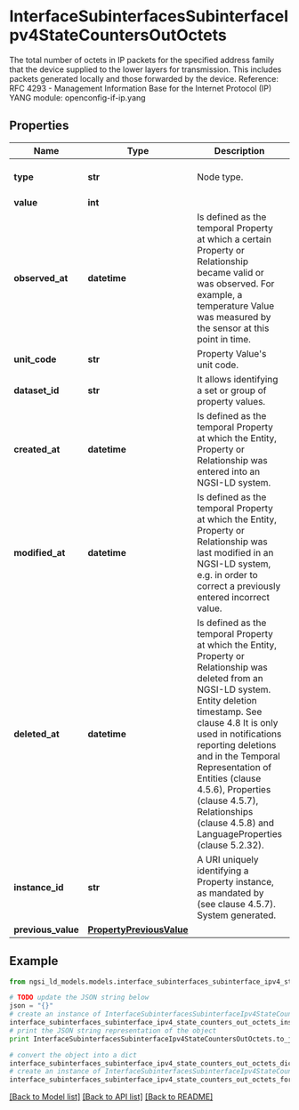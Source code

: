 # InterfaceSubinterfacesSubinterfaceIpv4StateCountersOutOctets

The total number of octets in IP packets for the specified address family that the device supplied to the lower layers for transmission. This includes packets generated locally and those forwarded by the device.  Reference: RFC 4293 - Management Information Base for the Internet Protocol (IP)  YANG module: openconfig-if-ip.yang 

## Properties

Name | Type | Description | Notes
------------ | ------------- | ------------- | -------------
**type** | **str** | Node type.  | [optional] [default to 'Property']
**value** | **int** |  | 
**observed_at** | **datetime** | Is defined as the temporal Property at which a certain Property or Relationship became valid or was observed. For example, a temperature Value was measured by the sensor at this point in time.  | [optional] 
**unit_code** | **str** | Property Value&#39;s unit code.  | [optional] 
**dataset_id** | **str** | It allows identifying a set or group of property values.  | [optional] 
**created_at** | **datetime** | Is defined as the temporal Property at which the Entity, Property or Relationship was entered into an NGSI-LD system.  | [optional] [readonly] 
**modified_at** | **datetime** | Is defined as the temporal Property at which the Entity, Property or Relationship was last modified in an NGSI-LD system, e.g. in order to correct a previously entered incorrect value.  | [optional] [readonly] 
**deleted_at** | **datetime** | Is defined as the temporal Property at which the Entity, Property or Relationship was deleted from an NGSI-LD system.  Entity deletion timestamp. See clause 4.8 It is only used in notifications reporting deletions and in the Temporal Representation of Entities (clause 4.5.6), Properties (clause 4.5.7), Relationships (clause 4.5.8) and LanguageProperties (clause 5.2.32).  | [optional] [readonly] 
**instance_id** | **str** | A URI uniquely identifying a Property instance, as mandated by (see clause 4.5.7). System generated.  | [optional] [readonly] 
**previous_value** | [**PropertyPreviousValue**](PropertyPreviousValue.md) |  | [optional] 

## Example

```python
from ngsi_ld_models.models.interface_subinterfaces_subinterface_ipv4_state_counters_out_octets import InterfaceSubinterfacesSubinterfaceIpv4StateCountersOutOctets

# TODO update the JSON string below
json = "{}"
# create an instance of InterfaceSubinterfacesSubinterfaceIpv4StateCountersOutOctets from a JSON string
interface_subinterfaces_subinterface_ipv4_state_counters_out_octets_instance = InterfaceSubinterfacesSubinterfaceIpv4StateCountersOutOctets.from_json(json)
# print the JSON string representation of the object
print InterfaceSubinterfacesSubinterfaceIpv4StateCountersOutOctets.to_json()

# convert the object into a dict
interface_subinterfaces_subinterface_ipv4_state_counters_out_octets_dict = interface_subinterfaces_subinterface_ipv4_state_counters_out_octets_instance.to_dict()
# create an instance of InterfaceSubinterfacesSubinterfaceIpv4StateCountersOutOctets from a dict
interface_subinterfaces_subinterface_ipv4_state_counters_out_octets_form_dict = interface_subinterfaces_subinterface_ipv4_state_counters_out_octets.from_dict(interface_subinterfaces_subinterface_ipv4_state_counters_out_octets_dict)
```
[[Back to Model list]](../README.md#documentation-for-models) [[Back to API list]](../README.md#documentation-for-api-endpoints) [[Back to README]](../README.md)


